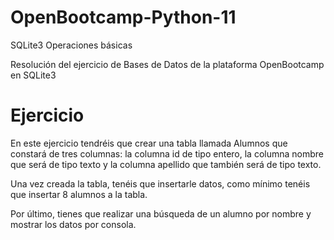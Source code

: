 # OpenBootcamp-Python-11
SQLite3 Operaciones básicas

Resolución del ejercicio de Bases de Datos de la plataforma OpenBootcamp en SQLite3

# Ejercicio
En este ejercicio tendréis que crear una tabla llamada Alumnos que constará de tres columnas: la columna id de tipo entero, la columna nombre que será de tipo texto y la columna apellido que también será de tipo texto. 

Una vez creada la tabla, tenéis que insertarle datos, como mínimo tenéis que insertar 8 alumnos a la tabla.

Por último, tienes que realizar una búsqueda de un alumno por nombre y mostrar los datos por consola.

